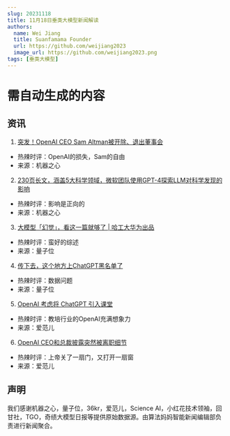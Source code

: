 ```yaml
---
slug: 20231118
title: 11月18日垂类大模型新闻解读
authors:
  name: Wei Jiang
  title: Suanfamama Founder
  url: https://github.com/weijiang2023
  image_url: https://github.com/weijiang2023.png
tags: [垂类大模型]
---
```


# 需自动生成的内容
## 资讯

1. [突发！OpenAI CEO Sam Altman被开除、退出董事会](https://mp.weixin.qq.com/s/T9JQlJP297WidFBHAqfj5Q)
* 热辣时评：OpenAI的损失，Sam的自由
* 来源：机器之心

2. [230页长文，涵盖5大科学领域，微软团队使用GPT-4探索LLM对科学发现的影响](https://mp.weixin.qq.com/s/aHGQTONFhP4_o2w7QEPqgQ)
* 热辣时评：影响是正向的
* 来源：机器之心

3. [大模型「幻觉」，看这一篇就够了 | 哈工大华为出品](https://mp.weixin.qq.com/s/5vE1Nnfiq_iwP2s8wT4xXQ)
* 热辣时评：蛮好的综述
* 来源：量子位

4. [传下去，这个地方上ChatGPT黑名单了](https://mp.weixin.qq.com/s/9NeYcCmVpE4SA9Lj0_rNaA)
* 热辣时评：数据问题
* 来源：量子位

5. [OpenAI 考虑将 ChatGPT 引入课堂](https://mp.weixin.qq.com/s/cdoYedWLvX_L3wwILxZaFw)
* 热辣时评：教培行业的OpenAI充满想象力
* 来源：爱范儿

6. [OpenAI CEO和总裁披露突然被离职细节](https://mp.weixin.qq.com/s/pFkUm_6x8VeNRPAfQNYXaw)
* 热辣时评：上帝关了一扇门，又打开一扇窗
* 来源：爱范儿

## 声明

我们感谢机器之心，量子位，36kr，爱范儿，Science AI，小红花技术领袖，回甘社，TGO，奇绩大模型日报等提供原始数据源。由算法妈妈智能新闻编辑部负责进行新闻聚合。
